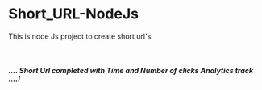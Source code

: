 # Short_URL-NodeJs

This is node Js project to create short url's

<br/>

<h5>....  Short Url completed with Time and Number of clicks Analytics track ....!</h5>
